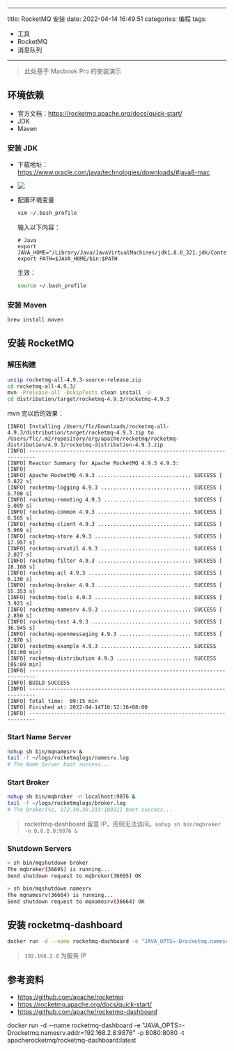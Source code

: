 ----
title: RocketMQ 安装
date: 2022-04-14 16:49:51
categories: 编程
tags:
- 工具
- RocketMQ
- 消息队列
----

> 此处基于 Macbook Pro 的安装演示

## 环境依赖

- 官方文档：https://rocketmq.apache.org/docs/quick-start/
- JDK
- Maven

### 安装 JDK

- 下载地址：https://www.oracle.com/java/technologies/downloads/#java8-mac
- ![](https://s.flc.io/2022-04-14-16-48-58.png)
- 配置环境变量

    ```bash
    vim ~/.bash_profile
    ```

    输入以下内容：

    ```
    # Java
    export JAVA_HOME="/Library/Java/JavaVirtualMachines/jdk1.8.0_321.jdk/Contents/Home"
    export PATH=$JAVA_HOME/bin:$PATH
    ```

    生效：

    ```bash
    source ~/.bash_profile
    ```

<!-- more -->

### 安装 Maven

```bash
brew install maven
```

## 安装 RocketMQ

### 解压构建

```bash
unzip rocketmq-all-4.9.3-source-release.zip
cd rocketmq-all-4.9.3/
mvn -Prelease-all -DskipTests clean install -U
cd distribution/target/rocketmq-4.9.3/rocketmq-4.9.3
```

mvn 完以后的效果：

```
[INFO] Installing /Users/flc/Downloads/rocketmq-all-4.9.3/distribution/target/rocketmq-4.9.3.zip to /Users/flc/.m2/repository/org/apache/rocketmq/rocketmq-distribution/4.9.3/rocketmq-distribution-4.9.3.zip
[INFO] ------------------------------------------------------------------------
[INFO] Reactor Summary for Apache RocketMQ 4.9.3 4.9.3:
[INFO]
[INFO] Apache RocketMQ 4.9.3 .............................. SUCCESS [  5.822 s]
[INFO] rocketmq-logging 4.9.3 ............................. SUCCESS [  5.700 s]
[INFO] rocketmq-remoting 4.9.3 ............................ SUCCESS [  5.009 s]
[INFO] rocketmq-common 4.9.3 .............................. SUCCESS [  6.565 s]
[INFO] rocketmq-client 4.9.3 .............................. SUCCESS [  5.969 s]
[INFO] rocketmq-store 4.9.3 ............................... SUCCESS [ 17.957 s]
[INFO] rocketmq-srvutil 4.9.3 ............................. SUCCESS [  2.027 s]
[INFO] rocketmq-filter 4.9.3 .............................. SUCCESS [ 28.168 s]
[INFO] rocketmq-acl 4.9.3 ................................. SUCCESS [  6.130 s]
[INFO] rocketmq-broker 4.9.3 .............................. SUCCESS [ 55.353 s]
[INFO] rocketmq-tools 4.9.3 ............................... SUCCESS [  3.923 s]
[INFO] rocketmq-namesrv 4.9.3 ............................. SUCCESS [  2.850 s]
[INFO] rocketmq-test 4.9.3 ................................ SUCCESS [ 36.945 s]
[INFO] rocketmq-openmessaging 4.9.3 ....................... SUCCESS [  2.970 s]
[INFO] rocketmq-example 4.9.3 ............................. SUCCESS [01:00 min]
[INFO] rocketmq-distribution 4.9.3 ........................ SUCCESS [05:09 min]
[INFO] ------------------------------------------------------------------------
[INFO] BUILD SUCCESS
[INFO] ------------------------------------------------------------------------
[INFO] Total time:  09:15 min
[INFO] Finished at: 2022-04-14T16:52:36+08:00
[INFO] ------------------------------------------------------------------------
```

### Start Name Server

```bash
nohup sh bin/mqnamesrv &
tail -f ~/logs/rocketmqlogs/namesrv.log
# The Name Server boot success...
```

### Start Broker

```bash
nohup sh bin/mqbroker -n localhost:9876 &
tail -f ~/logs/rocketmqlogs/broker.log 
# The broker[%s, 172.30.30.233:10911] boot success...
```

> rocketmq-dashboard 留意 IP，否则无法访问。`nohup sh bin/mqbroker -n 0.0.0.0:9876 &`

### Shutdown Servers

```bash
> sh bin/mqshutdown broker
The mqbroker(36695) is running...
Send shutdown request to mqbroker(36695) OK

> sh bin/mqshutdown namesrv
The mqnamesrv(36664) is running...
Send shutdown request to mqnamesrv(36664) OK
```

## 安装 rocketmq-dashboard

```bash
docker run -d --name rocketmq-dashboard -e "JAVA_OPTS=-Drocketmq.namesrv.addr=192.168.2.8:9876" -p 8080:8080 -t apacherocketmq/rocketmq-dashboard:latest
```

> `192.168.2.8` 为服务 IP

## 参考资料

- https://github.com/apache/rocketmq
- https://rocketmq.apache.org/docs/quick-start/
- https://github.com/apache/rocketmq-dashboard

docker run -d --name rocketmq-dashboard -e "JAVA_OPTS=-Drocketmq.namesrv.addr=192.168.2.8:9876" -p 8080:8080 -t apacherocketmq/rocketmq-dashboard:latest